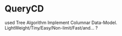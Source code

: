 # QueryCD
used Tree Algorithm Implement Columnar Data-Model. LightWeight/Tiny/Easy/Non-limit/Fast/and... ?

